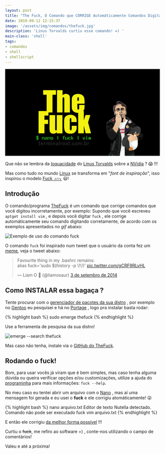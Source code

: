 ```yaml
---
layout: post
title: "The Fuck, O Comando que CORRIGE Automáticamente Comandos Digitados Incorretamente"
date: 2019-09-12 12:15:37
image: '/assets/img/comandos/thefuck.jpg'
description: 'Linus Torvalds curtiu esse comando! =) '
main-class: 'shell'
tags:
- comandos
- shell
- shellscript
---
```


![The Fuck, O Comando que CORRIGE Automáticamente Comandos Digitados Incorretamente](/assets/img/comandos/thefuck.jpg "Comando Shell The Fuck")


Que não se lembra da [loquacidade](https://www.dicionarioinformal.com.br/papagaiada/) do [Linus Torvalds](https://www.youtube.com/watch?v=yR-oM4xN1D0) sobre a [NVidia](https://youtu.be/iYWzMvlj2RQ?t=29) ? 😱 !!!

Mas como tudo no mundo [Linux](http://cse.google.com.br/cse?cx=004473188612396442360:qs2ekmnkweq&q=Linux) se transforma em "*font de inspiração*", isso inspirou o modelo [Fuck ╭∩╮](https://pt.wikipedia.org/wiki/Fuck_(g%C3%ADria)) 😃! 

## Introdução

O comando/programa [TheFuck](https://github.com/nvbn/thefuck) é um comando que corrige comandos que você digitou incorretamente, por exemplo:
Supondo que você escreveu `aptget install vim` , e depois você digitar `fuck` , ele corrige automáticamente seu comando digitando corretamente, de acordo com os exemplos apresentados no *gif* abaixo:

![Exemplo de uso do comando fuck](https://raw.githubusercontent.com/nvbn/thefuck/master/example.gif)

O comando `fuck` foi inspirado num tweet que o usuário da conta fez um [meme](https://www.pngfind.com/pngs/m/27-276154_black-mirror-meme-face-png-download-transparent-png.png), veja o tweet abaixo:

<script async src="https://pagead2.googlesyndication.com/pagead/js/adsbygoogle.js"></script>
<!-- Informat -->
<ins class="adsbygoogle"
     style="display:block"
     data-ad-client="ca-pub-2838251107855362"
     data-ad-slot="2327980059"
     data-ad-format="auto"
     data-full-width-responsive="true"></ins>
<script>
(adsbygoogle = window.adsbygoogle || []).push({});
</script>

<blockquote class="twitter-tweet" data-lang="pt"><p lang="en" dir="ltr">Favourite thing in my .bashrc remains: <br>alias fuck=&#39;sudo $(history -p \!\!)&#39; <a href="http://t.co/gCRF9RLvHL">pic.twitter.com/gCRF9RLvHL</a></p>&mdash; Liam O 🦆 (@liamosaur) <a href="https://twitter.com/liamosaur/status/506975850596536320?ref_src=twsrc%5Etfw">3 de setembro de 2014</a></blockquote>
<script async src="https://platform.twitter.com/widgets.js" charset="utf-8"></script>

## Como INSTALAR essa bagaça ?

Tente procurar com o [gerenciador de pacotes da sua distro](http://cse.google.com.br/cse?cx=004473188612396442360:qs2ekmnkweq&q=gerenciador%20de%20pacotes%20da%20sua%20distro) , por exemplo no [Gentoo](https://terminalroot.com.br/2017/05/como-instalar-o-gentoo.html) eu pesquisei e há no [Portage](https://wiki.gentoo.org/wiki/Portage) , logo pra instalar basta rodar:

{% highlight bash %}
sudo emerge thefuck
{% endhighlight  %}

Use a ferramenta de pesquisa da sua distro!

![emerge --search thefuck](emerge-search-thefuck.png)

Mas caso não tenha, instale via o [GitHub do TheFuck](https://github.com/nvbn/thefuck).

## Rodando o fuck!

Bom, para usar vocês já viram que é bem simples, mas caso tenha alguma dúvida ou queira verificar opções e/ou customizações, utilize a ajuda do [programinha]() para mais informações: `fuck --help`.

No meu caso eu tentei abrir um arquivo com o [Nano](https://terminalroot.com.br/2015/10/o-editor-de-texto-nano.html) , mas aí uma mensagem foi gerada e eu usei o **fuck** e ele corrigiu atomáticamente! 😜

{% highlight bash %}
nano arquivo.txt
Editor de texto Nutella detectado. Comando não pode ser executado
fuck
vim arquivo.txt
{% endhighlight  %}

E então ele corrigiu [da melhor forma possível](https://terminalroot.com.br/vim) !!!

Curtiu o ~~fuck~~, me refiro ao software =) , conte-nos utilizando o campo de comentários!

Valeu e até a próxima!

    

